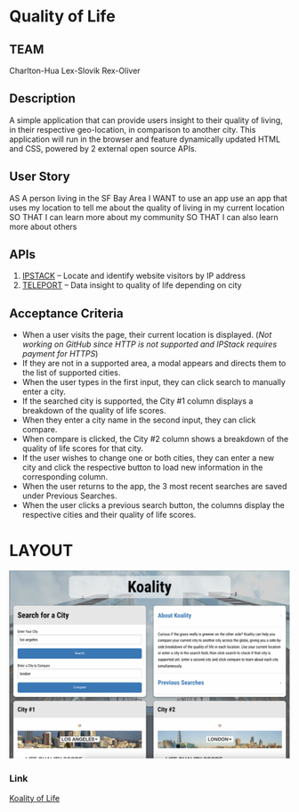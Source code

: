 # Quality of Life

## TEAM

Charlton-Hua
Lex-Slovik
Rex-Oliver

## Description

A simple application that can provide users insight to their quality of living, in their respective geo-location, in comparison to another city. This application will run in the browser and feature dynamically updated HTML and CSS, powered by 2 external open source APIs.

## User Story

AS A person living in the SF Bay Area
I WANT to use an app use an app that uses my location to tell me about the quality of living in my current location
SO THAT I can learn more about my community
SO THAT I can also learn more about others

## APIs

1. [IPSTACK](https://ipstack.com/documentation) – Locate and identify website visitors by IP address
2. [TELEPORT](https://developers.teleport.org/api/) – Data insight to quality of life depending on city

## Acceptance Criteria
- When a user visits the page, their current location is displayed. (*Not working on GitHub since HTTP is not supported and IPStack requires payment for HTTPS*)
- If they are not in a supported area, a modal appears and directs them to the list of supported cities.
- When the user types in the first input, they can click search to manually enter a city.
- If the searched city is supported, the City #1 column displays a breakdown of the quality of life scores.
- When they enter a city name in the second input, they can click compare.
- When compare is clicked, the City #2 column shows a breakdown of the quality of life scores for that city.
- If the user wishes to change one or both cities, they can enter a new city and click the respective button to load new information in the corresponding column.
- When the user returns to the app, the 3 most recent searches are saved under Previous Searches.
- When the user clicks a previous search button, the columns display the respective cities and their quality of life scores.
# LAYOUT

![Koality of Life App](Assets/Images/koality-ss.png)

### Link

[Koality of Life](Charlton-H.github.io/quality-of-life-setup/)